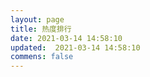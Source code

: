 ```yaml
---
layout: page
title: 热度排行
date: 2021-03-14 14:58:10
updated:  2021-03-14 14:58:10
commens: false
---
```


<div id="hot"></div>
<div id="barcon" name="barcon"></div>
<div id="comment"></div>


<script src="https://cdn1.lncld.net/static/js/av-core-mini-0.6.4.js"></script>
<script>
AV.initialize("T7JBt0YPfeKdVQ0KPjrICOOm-gzGzoHsz", "oMcE8X0UKAVaDtK51UA1LuGL");
</script>
<script type="text/javascript">
var rankList;
var pageSize = 10;
var currentPage = 1;
var totalPage;
new AV.Query('Counter').descending('time').limit(1000).find().then(o => {
    rankList = o;
    totalPage = Math.ceil(rankList.length / pageSize);//总页数
    goPage(currentPage, pageSize)
})
function prePage() {
    currentPage--;
    if (currentPage == 0) {
        currentPage = 1;
    }
    goPage(currentPage, pageSize)
}
function nextPage() {
    currentPage++;
    if (currentPage == totalPage + 1) {
        currentPage = totalPage;
    }
    goPage(currentPage, pageSize)
}
function goPage(page, pageSize) {
    currentPage = page;
    document.getElementById("hot").innerHTML = ""
    for (var i = 0; i < pageSize; i++) {
        var index = (currentPage - 1) * pageSize + i + 1
        if (index - 1 >= rankList.length) {
            break;
        }
        var result = rankList[index - 1].attributes;
        var time = result.time;
        var title = result.title;
        var url = result.url;
        var content = "<p>" + "<font color='var(--text-color)'>" + index + ".【文章热度:" + time + "℃】" + "</font>" + "<a href='" + url + "'>" + title + "</a>" + "</p>";
        document.getElementById("hot").innerHTML += content
    }
    showButton();
}
function doubleWord(x) {
    if (x < 10) {
        return "0" + x;
    } else {
        return x;
    }
}
function showButton() {//当前页数
    var tempStr = "";
    tempStr += "<a href=\"#\" onClick=\"prePage()\">⬅️</a>&emsp;"
    var beg = Math.max(1, currentPage - 5);
    while (beg > 1 && beg + pageSize - 1 > totalPage) {
        beg--;
    }
    for (var j = 1; j <= pageSize && beg <= totalPage; j++, beg++) {
        if (beg == currentPage) {
            tempStr += "<a href=\"#\" onClick=\"goPage(" + beg + "," + pageSize + ")\"><span style='color:var(--text-color);'>" + doubleWord(beg) + "</span></a>" + "&emsp;"
        } else {
            tempStr += "<a href=\"#\" onClick=\"goPage(" + beg + "," + pageSize + ")\">" + doubleWord(beg) + "</a>" + "&emsp;"
        }
    }
    tempStr += "<a href=\"#\" onClick=\"nextPage()\">➡️</a>";
    document.getElementById("barcon").innerHTML = tempStr;
}
</script>
<script type="text/javascript">
new AV.Query('Comment').descending('createdAt').limit(10).find().then(o => {
    html = "<h1 class='post-title' itemprop='name headline'>最近评论</h1>"
    o.forEach(item => {
        comment = item.attributes.comment
        url = item.attributes.url
        var content = `<div><a href='${url}' color='var(--link-color)'>${url}</a><div color='var(--text-color)' style='margin-left: 10%'>${comment}</div></div>\n`
        html += content
    });
    document.getElementById('comment').innerHTML = html
})
</script>
